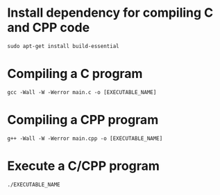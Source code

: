 # Install dependency for compiling C and CPP code

    sudo apt-get install build-essential

# Compiling a C program

    gcc -Wall -W -Werror main.c -o [EXECUTABLE_NAME]

# Compiling a CPP program
    
    g++ -Wall -W -Werror main.cpp -o [EXECUTABLE_NAME]


# Execute a C/CPP program

    ./EXECUTABLE_NAME
